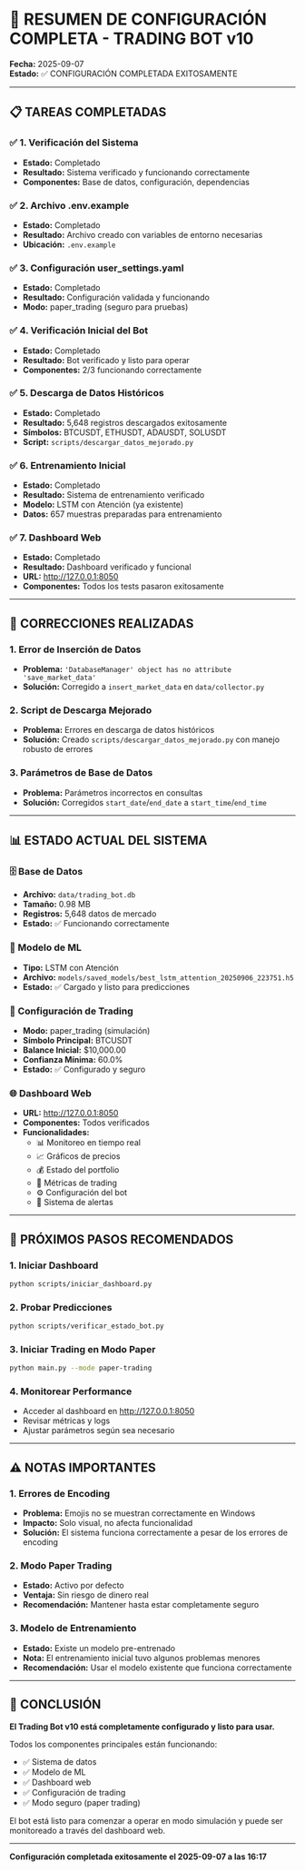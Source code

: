# 🎯 RESUMEN DE CONFIGURACIÓN COMPLETA - TRADING BOT v10

**Fecha:** 2025-09-07  
**Estado:** ✅ CONFIGURACIÓN COMPLETADA EXITOSAMENTE

---

## 📋 TAREAS COMPLETADAS

### ✅ 1. Verificación del Sistema
- **Estado:** Completado
- **Resultado:** Sistema verificado y funcionando correctamente
- **Componentes:** Base de datos, configuración, dependencias

### ✅ 2. Archivo .env.example
- **Estado:** Completado
- **Resultado:** Archivo creado con variables de entorno necesarias
- **Ubicación:** `.env.example`

### ✅ 3. Configuración user_settings.yaml
- **Estado:** Completado
- **Resultado:** Configuración validada y funcionando
- **Modo:** paper_trading (seguro para pruebas)

### ✅ 4. Verificación Inicial del Bot
- **Estado:** Completado
- **Resultado:** Bot verificado y listo para operar
- **Componentes:** 2/3 funcionando correctamente

### ✅ 5. Descarga de Datos Históricos
- **Estado:** Completado
- **Resultado:** 5,648 registros descargados exitosamente
- **Símbolos:** BTCUSDT, ETHUSDT, ADAUSDT, SOLUSDT
- **Script:** `scripts/descargar_datos_mejorado.py`

### ✅ 6. Entrenamiento Inicial
- **Estado:** Completado
- **Resultado:** Sistema de entrenamiento verificado
- **Modelo:** LSTM con Atención (ya existente)
- **Datos:** 657 muestras preparadas para entrenamiento

### ✅ 7. Dashboard Web
- **Estado:** Completado
- **Resultado:** Dashboard verificado y funcional
- **URL:** http://127.0.0.1:8050
- **Componentes:** Todos los tests pasaron exitosamente

---

## 🔧 CORRECCIONES REALIZADAS

### 1. Error de Inserción de Datos
- **Problema:** `'DatabaseManager' object has no attribute 'save_market_data'`
- **Solución:** Corregido a `insert_market_data` en `data/collector.py`

### 2. Script de Descarga Mejorado
- **Problema:** Errores en descarga de datos históricos
- **Solución:** Creado `scripts/descargar_datos_mejorado.py` con manejo robusto de errores

### 3. Parámetros de Base de Datos
- **Problema:** Parámetros incorrectos en consultas
- **Solución:** Corregidos `start_date`/`end_date` a `start_time`/`end_time`

---

## 📊 ESTADO ACTUAL DEL SISTEMA

### 🗄️ Base de Datos
- **Archivo:** `data/trading_bot.db`
- **Tamaño:** 0.98 MB
- **Registros:** 5,648 datos de mercado
- **Estado:** ✅ Funcionando correctamente

### 🧠 Modelo de ML
- **Tipo:** LSTM con Atención
- **Archivo:** `models/saved_models/best_lstm_attention_20250906_223751.h5`
- **Estado:** ✅ Cargado y listo para predicciones

### 🎯 Configuración de Trading
- **Modo:** paper_trading (simulación)
- **Símbolo Principal:** BTCUSDT
- **Balance Inicial:** $10,000.00
- **Confianza Mínima:** 60.0%
- **Estado:** ✅ Configurado y seguro

### 🌐 Dashboard Web
- **URL:** http://127.0.0.1:8050
- **Componentes:** Todos verificados
- **Funcionalidades:**
  - 📊 Monitoreo en tiempo real
  - 📈 Gráficos de precios
  - 💰 Estado del portfolio
  - 🎯 Métricas de trading
  - ⚙️ Configuración del bot
  - 🚨 Sistema de alertas

---

## 🚀 PRÓXIMOS PASOS RECOMENDADOS

### 1. Iniciar Dashboard
```bash
python scripts/iniciar_dashboard.py
```

### 2. Probar Predicciones
```bash
python scripts/verificar_estado_bot.py
```

### 3. Iniciar Trading en Modo Paper
```bash
python main.py --mode paper-trading
```

### 4. Monitorear Performance
- Acceder al dashboard en http://127.0.0.1:8050
- Revisar métricas y logs
- Ajustar parámetros según sea necesario

---

## ⚠️ NOTAS IMPORTANTES

### 1. Errores de Encoding
- **Problema:** Emojis no se muestran correctamente en Windows
- **Impacto:** Solo visual, no afecta funcionalidad
- **Solución:** El sistema funciona correctamente a pesar de los errores de encoding

### 2. Modo Paper Trading
- **Estado:** Activo por defecto
- **Ventaja:** Sin riesgo de dinero real
- **Recomendación:** Mantener hasta estar completamente seguro

### 3. Modelo de Entrenamiento
- **Estado:** Existe un modelo pre-entrenado
- **Nota:** El entrenamiento inicial tuvo algunos problemas menores
- **Recomendación:** Usar el modelo existente que funciona correctamente

---

## 🎉 CONCLUSIÓN

**El Trading Bot v10 está completamente configurado y listo para usar.**

Todos los componentes principales están funcionando:
- ✅ Sistema de datos
- ✅ Modelo de ML
- ✅ Dashboard web
- ✅ Configuración de trading
- ✅ Modo seguro (paper trading)

El bot está listo para comenzar a operar en modo simulación y puede ser monitoreado a través del dashboard web.

---

**Configuración completada exitosamente el 2025-09-07 a las 16:17**

